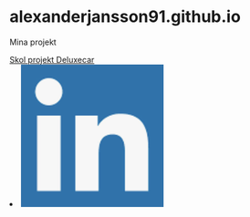 # alexanderjansson91.github.io
<p>Mina projekt</p>
<a href="https://alexanderjansson91.github.io/Deluxepark/">Skol projekt Deluxecar</a>

<li><a href="https://www.linkedin.com/in/alexander-jansson-6a5645192/"> <img src="linkdin.png" alt="bild"> </a></li>
